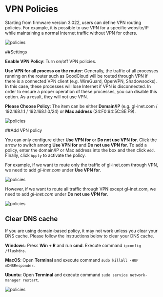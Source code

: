 # VPN Policies

Starting from firmware version 3.022, users can define VPN routing policies. For example, it is possible to use VPN for a specific website/IP while maintaining a normal Internet traffic without VPN for others.

![policies](https://static.gl-inet.com/docs/en/3/app/policies/policies.jpg)



##Settings

**Enable VPN Policy**: Turn on/off VPN policies.

**Use VPN for all process on the router**: Generally, the traffic of all processes running on the router such as GoodCloud will be routed through VPN if there is a connected VPN client (e.g. WireGuard, OpenVPN, Shadowsocks). In this case, these processes will lose Internet if VPN is disconnected. In order to ensure a proper operation of these processes, you can disable this option. As a result, they will not use VPN.

**Please Choose Policy**: The item can be either **Domain/IP** (e.g. gl-inet.com / 192.168.1.1 / 192.168.1.0/24) or **Mac address** (24:F0:94:5C:8E:F9).

![policies](https://static.gl-inet.com/docs/en/3/app/policies/settings.jpg)



##Add VPN policy

You can only configure either **Use VPN for** or **Do not use VPN for**. Click the arrow to switch among **Use VPN for** and **Do not use VPN for**. To add a policy, enter the domain/IP or Mac address into the box and then click `Add`. Finally, click `Apply` to activate the policy. 

For example, if we want to route only the traffic of gl-inet.com through VPN, we need to add *gl-inet.com* under **Use VPN for**.

![policies](https://static.gl-inet.com/docs/en/3/app/policies/use_vpn.jpg)



However, if we want to route all traffic through VPN except gl-inet.com, we need to add *gl-inet.com* under **Do not use VPN for**.

![policies](https://static.gl-inet.com/docs/en/3/app/policies/dont_use_vpn.jpg)



## Clear DNS cache

If you are using domain-based policy, it may not work unless you clear your DNS cache. Please follow the instructions below to clear your DNS cache.

**Windows**: Press **Win + R** and run **cmd**. Execute command `ipconfig /flushdns`.

**MacOS**: Open **Terminal** and execute command `sudo killall -HUP mDNSResponder`.

**Ubuntu**: Open **Terminal** and execute command `sudo service network-manager restart`.

![policies](https://static.gl-inet.com/docs/en/3/app/policies/dns_cache.jpg)

